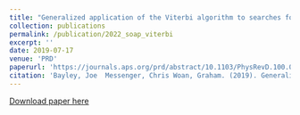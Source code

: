 ```yaml
---
title: "Generalized application of the Viterbi algorithm to searches for continuous gravitational-wave signals"
collection: publications
permalink: /publication/2022_soap_viterbi
excerpt: ''
date: 2019-07-17
venue: 'PRD'
paperurl: 'https://journals.aps.org/prd/abstract/10.1103/PhysRevD.100.023006'
citation: 'Bayley, Joe  Messenger, Chris Woan, Graham. (2019). Generalized application of the Viterbi algorithm to searches for continuous gravitational-wave signals. Physical Review D. 100. 10.1103/PhysRevD.100.023006. '
---
```


[Download paper here](https://journals.aps.org/prd/abstract/10.1103/PhysRevD.100.023006)
